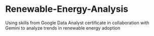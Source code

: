 # Renewable-Energy-Analysis
Using skills from Google Data Analyst certificate in collaboration with Gemini to analyze trends in renewable energy adoption
